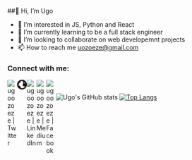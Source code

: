 ##👋 Hi, I’m Ugo
- 👀 I’m interested in JS, Python and React
- 🌱 I’m currently learning to be a full stack engineer
- 💞️ I’m looking to collaborate on web developemnt projects
- 📫 How to reach me uozoeze@gmail.com

### Connect with me:

[<img align="left" alt="ugoozoeze | Twitter" width="22px" src="https://cdn.jsdelivr.net/npm/simple-icons@v3/icons/twitter.svg" />][twitter]
[<img align="left" alt="ugonadia.github.io" width="22px" src="https://raw.githubusercontent.com/iconic/open-iconic/master/svg/globe.svg" />][website]
[<img align="left" alt="ugoozoeze | LinkedIn" width="22px" src="https://cdn.jsdelivr.net/npm/simple-icons@v3/icons/linkedin.svg" />][linkedin]
[<img align="left" alt="ugoozoeze | Medium" width="22px" src="https://cdn.jsdelivr.net/npm/simple-icons@v3/icons/medium.svg" />][medium]
[<img align="left" alt="ugoozoeze | Facebook" width="22px" src="https://cdn.jsdelivr.net/npm/simple-icons@v3/icons/kaggle.svg" />][Facebook]

<br />

 ![Ugo's GitHub stats](https://github-readme-stats.vercel.app/api?username=Ugonadia&show_icons=true&theme=transparent)
 [![Top Langs](https://github-readme-stats.vercel.app/api/top-langs/?username=Ugonadia&layout=compact)](https://github.com/anuraghazra/github-readme-stats)

<br/>
 
[website]: http://ugonadia.github.io/
[medium]: https://medium.com/@ugoozoeze/
[twitter]: https://twitter.com/_justugo
[facebook]: https://www.facebook.com/ugonadia/
[linkedin]: https://www.linkedin.com/in/ugoozoeze/ 


